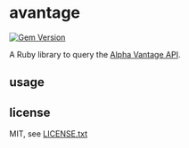 
# avantage

[![Gem Version](https://badge.fury.io/rb/avantage.svg)](http://badge.fury.io/rb/avantage)

A Ruby library to query the [Alpha Vantage API](https://www.alphavantage.co/documentation/).


## usage


## license

MIT, see [LICENSE.txt](LICENSE.txt)


